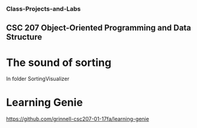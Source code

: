 ### Class-Projects-and-Labs

## CSC 207 Object-Oriented Programming and Data Structure

# The sound of sorting
In folder SortingVisualizer

# Learning Genie
https://github.com/grinnell-csc207-01-17fa/learning-genie





